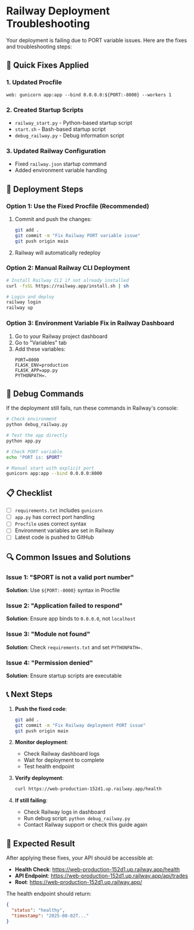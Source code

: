 # Railway Deployment Troubleshooting

Your deployment is failing due to PORT variable issues. Here are the fixes and troubleshooting steps:

## 🔧 Quick Fixes Applied

### 1. Updated Procfile
```
web: gunicorn app:app --bind 0.0.0.0:${PORT:-8000} --workers 1
```

### 2. Created Startup Scripts
- `railway_start.py` - Python-based startup script
- `start.sh` - Bash-based startup script
- `debug_railway.py` - Debug information script

### 3. Updated Railway Configuration
- Fixed `railway.json` startup command
- Added environment variable handling

## 🚀 Deployment Steps

### Option 1: Use the Fixed Procfile (Recommended)
1. Commit and push the changes:
   ```bash
   git add .
   git commit -m "Fix Railway PORT variable issue"
   git push origin main
   ```

2. Railway will automatically redeploy

### Option 2: Manual Railway CLI Deployment
```bash
# Install Railway CLI if not already installed
curl -fsSL https://railway.app/install.sh | sh

# Login and deploy
railway login
railway up
```

### Option 3: Environment Variable Fix in Railway Dashboard
1. Go to your Railway project dashboard
2. Go to "Variables" tab
3. Add these variables:
   ```
   PORT=8000
   FLASK_ENV=production
   FLASK_APP=app.py
   PYTHONPATH=.
   ```

## 🐛 Debug Commands

If the deployment still fails, run these commands in Railway's console:

```bash
# Check environment
python debug_railway.py

# Test the app directly
python app.py

# Check PORT variable
echo "PORT is: $PORT"

# Manual start with explicit port
gunicorn app:app --bind 0.0.0.0:8000
```

## 📋 Checklist

- [ ] `requirements.txt` includes `gunicorn`
- [ ] `app.py` has correct port handling
- [ ] `Procfile` uses correct syntax
- [ ] Environment variables are set in Railway
- [ ] Latest code is pushed to GitHub

## 🔍 Common Issues and Solutions

### Issue 1: "$PORT is not a valid port number"
**Solution**: Use `${PORT:-8000}` syntax in Procfile

### Issue 2: "Application failed to respond"
**Solution**: Ensure app binds to `0.0.0.0`, not `localhost`

### Issue 3: "Module not found"
**Solution**: Check `requirements.txt` and set `PYTHONPATH=.`

### Issue 4: "Permission denied"
**Solution**: Ensure startup scripts are executable

## 📞 Next Steps

1. **Push the fixed code**:
   ```bash
   git add .
   git commit -m "Fix Railway deployment PORT issue"
   git push origin main
   ```

2. **Monitor deployment**:
   - Check Railway dashboard logs
   - Wait for deployment to complete
   - Test health endpoint

3. **Verify deployment**:
   ```bash
   curl https://web-production-152d1.up.railway.app/health
   ```

4. **If still failing**:
   - Check Railway logs in dashboard
   - Run debug script: `python debug_railway.py`
   - Contact Railway support or check this guide again

## 🎯 Expected Result

After applying these fixes, your API should be accessible at:
- **Health Check**: https://web-production-152d1.up.railway.app/health
- **API Endpoint**: https://web-production-152d1.up.railway.app/api/trades
- **Root**: https://web-production-152d1.up.railway.app/

The health endpoint should return:
```json
{
  "status": "healthy",
  "timestamp": "2025-08-02T..."
}
```
